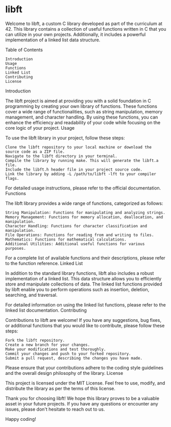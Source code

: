 # libft

Welcome to libft, a custom C library developed as part of the curriculum at 42. This library contains a collection of useful functions written in C that you can utilize in your own projects. Additionally, it includes a powerful implementation of a linked list data structure.

Table of Contents

    Introduction
    Usage
    Functions
    Linked List
    Contributing
    License

Introduction

The libft project is aimed at providing you with a solid foundation in C programming by creating your own library of functions. These functions cover a wide range of functionalities, such as string manipulation, memory management, and character handling. By using these functions, you can enhance the efficiency and readability of your code while focusing on the core logic of your project.
Usage

To use the libft library in your project, follow these steps:

    Clone the libft repository to your local machine or download the source code as a ZIP file.
    Navigate to the libft directory in your terminal.
    Compile the library by running make. This will generate the libft.a file.
    Include the libft.h header file in your project source code.
    Link the library by adding -L /path/to/libft -lft to your compiler flags.

For detailed usage instructions, please refer to the official documentation.
Functions

The libft library provides a wide range of functions, categorized as follows:

    String Manipulation: Functions for manipulating and analyzing strings.
    Memory Management: Functions for memory allocation, deallocation, and manipulation.
    Character Handling: Functions for character classification and manipulation.
    File Operations: Functions for reading from and writing to files.
    Mathematics: Functions for mathematical calculations.
    Additional Utilities: Additional useful functions for various purposes.

For a complete list of available functions and their descriptions, please refer to the function reference.
Linked List

In addition to the standard library functions, libft also includes a robust implementation of a linked list. This data structure allows you to efficiently store and manipulate collections of data. The linked list functions provided by libft enable you to perform operations such as insertion, deletion, searching, and traversal.

For detailed information on using the linked list functions, please refer to the linked list documentation.
Contributing

Contributions to libft are welcome! If you have any suggestions, bug fixes, or additional functions that you would like to contribute, please follow these steps:

    Fork the libft repository.
    Create a new branch for your changes.
    Make your modifications and test thoroughly.
    Commit your changes and push to your forked repository.
    Submit a pull request, describing the changes you have made.

Please ensure that your contributions adhere to the coding style guidelines and the overall design philosophy of the library.
License

This project is licensed under the MIT License. Feel free to use, modify, and distribute the library as per the terms of this license.

Thank you for choosing libft! We hope this library proves to be a valuable asset in your future projects. If you have any questions or encounter any issues, please don't hesitate to reach out to us.

Happy coding!

